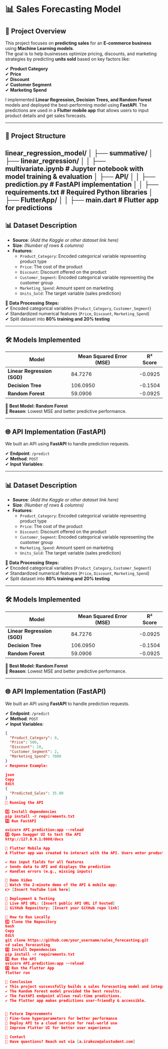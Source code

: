 # 📊 Sales Forecasting Model 

## 🚀 Project Overview  
This project focuses on **predicting sales** for an **E-commerce business** using **Machine Learning models**.  
The goal is to help businesses optimize pricing, discounts, and marketing strategies by predicting **units sold** based on key factors like:  

✔ **Product Category**  
✔ **Price**  
✔ **Discount**  
✔ **Customer Segment**  
✔ **Marketing Spend**  

I implemented **Linear Regression, Decision Trees, and Random Forest** models and deployed the best-performing model using **FastAPI**. The predictions are used in a **Flutter mobile app** that allows users to input product details and get sales forecasts.  

---

## 📂 Project Structure  
linear_regression_model/ │ ├── summative/ │ ├── linear_regression/ │ │ ├── multivariate.ipynb # Jupyter notebook with model training & evaluation │ ├── API/ │ │ ├── prediction.py # FastAPI implementation │ │ ├── requirements.txt # Required Python libraries │ ├── FlutterApp/ │ │ ├── main.dart # Flutter app for predictions
---

## 📊 Dataset Description  
- **Source**: *(Add the Kaggle or other dataset link here)*  
- **Size**: *(Number of rows & columns)*  
- **Features**:  
  - `Product_Category`: Encoded categorical variable representing product type  
  - `Price`: The cost of the product  
  - `Discount`: Discount offered on the product  
  - `Customer_Segment`: Encoded categorical variable representing the customer group  
  - `Marketing_Spend`: Amount spent on marketing  
  - `Units_Sold`: The target variable (sales prediction)  

📌 **Data Processing Steps:**  
✔ Encoded categorical variables (`Product_Category`, `Customer_Segment`)  
✔ Standardized numerical features (`Price`, `Discount`, `Marketing_Spend`)  
✔ Split dataset into **80% training and 20% testing**  

---

## 🛠️ Models Implemented  

| Model               | Mean Squared Error (MSE) | R² Score |
|---------------------|------------------------|----------|
| **Linear Regression (SGD)** | 84.7276  | -0.0925  |
| **Decision Tree**  | 106.0950  | -0.1504  |
| **Random Forest**  | 59.0906  | -0.0925  |

🎯 **Best Model: Random Forest**  
📌 **Reason**: Lowest MSE and better predictive performance.  

---

## 🌐 API Implementation (FastAPI)  
We built an API using **FastAPI** to handle prediction requests.  

✔ **Endpoint**: `/predict`  
✔ **Method**: `POST`  
✔ **Input Variables**:  

---

## 📊 Dataset Description  
- **Source**: *(Add the Kaggle or other dataset link here)*  
- **Size**: *(Number of rows & columns)*  
- **Features**:  
  - `Product_Category`: Encoded categorical variable representing product type  
  - `Price`: The cost of the product  
  - `Discount`: Discount offered on the product  
  - `Customer_Segment`: Encoded categorical variable representing the customer group  
  - `Marketing_Spend`: Amount spent on marketing  
  - `Units_Sold`: The target variable (sales prediction)  

📌 **Data Processing Steps:**  
✔ Encoded categorical variables (`Product_Category`, `Customer_Segment`)  
✔ Standardized numerical features (`Price`, `Discount`, `Marketing_Spend`)  
✔ Split dataset into **80% training and 20% testing**  

---

## 🛠️ Models Implemented  

| Model               | Mean Squared Error (MSE) | R² Score |
|---------------------|------------------------|----------|
| **Linear Regression (SGD)** | 84.7276  | -0.0925  |
| **Decision Tree**  | 106.0950  | -0.1504  |
| **Random Forest**  | 59.0906  | -0.0925  |

🎯 **Best Model: Random Forest**  
📌 **Reason**: Lowest MSE and better predictive performance.  

---

## 🌐 API Implementation (FastAPI)  
We built an API using **FastAPI** to handle prediction requests.  

✔ **Endpoint**: `/predict`  
✔ **Method**: `POST`  
✔ **Input Variables**:  

```json
{
  "Product_Category": 0,
  "Price": 500,
  "Discount": 10,
  "Customer_Segment": 2,
  "Marketing_Spend": 7000
}
✔ Response Example:

json
Copy
Edit
{
  "Predicted_Sales": 35.80
}
🚀 Running the API

1️⃣ Install dependencies
pip install -r requirements.txt
2️⃣ Run FastAPI

uvicorn API.prediction:app --reload
3️⃣ Open Swagger UI to test the API
http://127.0.0.1:8000/docs

📱 Flutter Mobile App
A Flutter app was created to interact with the API. Users enter product details, click "Predict," and receive an estimated sales figure.

✔ Has input fields for all features
✔ Sends data to API and displays the prediction
✔ Handles errors (e.g., missing inputs)

🎥 Demo Video
📌 Watch the 2-minute demo of the API & mobile app:
👉 [Insert YouTube link here]

🚀 Deployment & Testing
📌 Live API URL: [Insert public API URL if hosted]
📌 GitHub Repository: [Insert your GitHub repo link]

📌 How to Run Locally
1️⃣ Clone the Repository
bash
Copy
Edit
git clone https://github.com/your_username/sales_forecasting.git
cd sales_forecasting
2️⃣ Install Dependencies
pip install -r requirements.txt
3️⃣ Run the API
uvicorn API.prediction:app --reload
4️⃣ Run the Flutter App
flutter run

📌 Conclusion
✔ This project successfully builds a sales forecasting model and integrates it into an API & mobile app.
✔ The Random Forest model provided the best results.
✔ The FastAPI endpoint allows real-time predictions.
✔ The Flutter app makes predictions user-friendly & accessible.


🚀 Future Improvements
🔹 Fine-tune hyperparameters for better performance
🔹 Deploy API to a cloud service for real-world use
🔹 Improve Flutter UI for better user experience

📩 Contact
📌 Have questions? Reach out via [a.irakoze@alustudent.com]